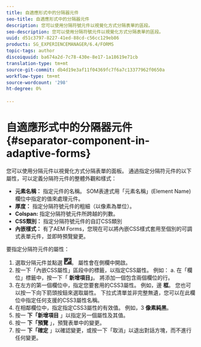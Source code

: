 ```yaml
---
title: 自適應形式中的分隔器元件
seo-title: 自適應形式中的分隔器元件
description: 您可以使用分隔符號元件以視覺化方式分隔表單的區段。
seo-description: 您可以使用分隔符號元件以視覺化方式分隔表單的區段。
uuid: d51c3797-8227-41ed-88cd-c56cc129eb86
products: SG_EXPERIENCEMANAGER/6.4/FORMS
topic-tags: author
discoiquuid: ba674a2d-7c78-430e-8e17-1a18619e71cb
translation-type: tm+mt
source-git-commit: db4d19e3af11f04369fc7f6a7c13377962f0650a
workflow-type: tm+mt
source-wordcount: '298'
ht-degree: 0%

---
```



# 自適應形式中的分隔器元件 {#separator-component-in-adaptive-forms}

您可以使用分隔元件以視覺化方式分隔表單的面板。 通過指定分隔符元件的以下屬性，可以定義分隔符元件的整體外觀和樣式：

* **元素名稱：** 指定元件的名稱。 SOM表達式用「元素名稱」(Element Name)欄位中指定的值來處理元件。
* **厚度：** 指定分隔符號元件的粗細（以像素為單位）。
* **Colspan:** 指定分隔符號元件所跨越的列數。
* **CSS類別：** 指定分隔符號元件的自訂CSS類別
* **內嵌樣式：** 有了AEM Forms，您現在可以將內嵌CSS樣式套用至個別的可調式表單元件，並即時預覽變更。

要指定分隔符元件的屬性：

1. 選取分隔元件並點選 ![cmppr](assets/cmppr.png)。 屬性會在側欄中開啟。
1. 按一下「內嵌CSS屬性」區段中的標籤，以指定CSS屬性。 例如： a. 在「欄位」標籤中，按一下「 **新增項目」**。 將添加一個包含兩個欄位的行。
1. 在左方的第一個欄位中，指定您要套用的CSS3屬性。 例如，邊 **框**。 您也可以按一下向下箭頭按鈕來選取屬性。 下拉式清單並非完整無遺，您可以在此欄位中指定任何支援的CSS3屬性名稱。
1. 在相鄰欄位中，指定指定CSS3屬性的有效值。 例如，3 **像素純黑**。
1. 按一 **下「新增項目** 」以指定另一個屬性及其值。
1. 按一 **下「預覽** 」，預覽表單中的變更。
1. 按一 **下「確定** 」以確認變更，或按一下「取消」以退出對話方塊，而不進行任何變更。

